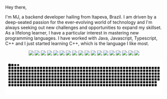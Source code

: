 Hey there,

I'm MJ, a backend developer hailing from Itapeva, Brazil. I am driven by a deep-seated passion for the ever-evolving world of technology and I'm always seeking out new challenges and opportunities to expand my skillset. As a lifelong learner, I have a particular interest in mastering new programming languages. I have worked with Java, Javascript, Typescript, C++ and I just started learning C++, which is the language I like most.
  
<p align="center">
<img src="https://img.shields.io/badge/Java-ED8B00?style=for-the-badge&logo=java&logoColor=white" />
<img src="https://img.shields.io/badge/typescript-%23323330.svg?style=for-the-badge&logo=typescript&logoColor=%23007ACD" />
<img src="https://img.shields.io/badge/C%2b%2b-%23323330.svg?style=for-the-badge&logo=c&logoColor=%23007ACD" />
<img src="https://img.shields.io/badge/Go-00ADD8?style=for-the-badge&logo=go&logoColor=white" />
<img src="https://img.shields.io/badge/javascript-%23323330.svg?style=for-the-badge&logo=javascript" />
<img src="https://img.shields.io/badge/python-%23323330.svg?style=for-the-badge&logo=pytho" />
<img src="https://img.shields.io/badge/nest.js-%23404d59.svg?style=for-the-badge&logo=nestjs&logoColor=%23e0234e" />
<img src="https://img.shields.io/badge/material%20ui-%230081CB.svg?style=for-the-badge&logo=material-ui&logoColor=white" />
<img src="https://img.shields.io/badge/MongoDB-%234ea94b.svg?style=for-the-badge&logo=mongodb&logoColor=white)" />
<img src="https://img.shields.io/badge/PostgresSQL-%2300f.svg?style=for-the-badge&logo=postgresql&logoColor=whit" />
<img src="https://img.shields.io/badge/MySQL-00000F?style=for-the-badge&logo=mysql&logoColor=white" />
<img src="https://img.shields.io/badge/firebase-%23039BE5.svg?style=for-the-badge&logo=firebas" />
<img src="https://img.shields.io/badge/docker-%232497ed.svg?style=for-the-badge&logo=docker&logoColor=white" />
<img src="https://img.shields.io/badge/docker%20compose-%232497ed.svg?style=for-the-badge&logo=docker&logoColor=whit" />
<img src="https://img.shields.io/badge/Redis-D9281A?style=for-the-badge&logo=redis&logoColor=white" />
<img src="https://img.shields.io/badge/Amazon_AWS-232F3E?style=for-the-badge&logo=amazon-aws&logoColor=white" />
<img src="https://img.shields.io/badge/Terraform-7B42BC?style=for-the-badge&logo=terraform&logoColor=white" />
<img src="https://img.shields.io/badge/Linux-E34F26?style=for-the-badge&logo=linux&logoColor=black" />
  
</p>

<p align="center">
  <img src="https://raw.githubusercontent.com/ray-x/ray-x/output/github-contribution-grid-snake.svg" />
</p>
